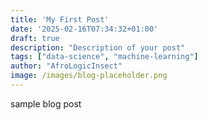 ```yaml
---
title: 'My First Post'
date: '2025-02-16T07:34:32+01:00'
draft: true
description: "Description of your post"
tags: ["data-science", "machine-learning"]
author: "AfroLogicInsect"
image: /images/blog-placeholder.png
---
```



sample blog post
